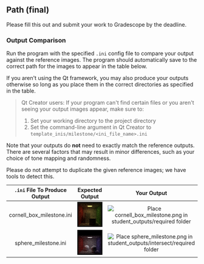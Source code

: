 ## Path (final)

Please fill this out and submit your work to Gradescope by the deadline.

### Output Comparison
Run the program with the specified `.ini` config file to compare your output against the reference images. The program should automatically save to the correct path for the images to appear in the table below.

If you aren't using the Qt framework, you may also produce your outputs otherwise so long as you place them in the correct directories as specified in the table.

> Qt Creator users: If your program can't find certain files or you aren't seeing your output images appear, make sure to:<br/>
> 1. Set your working directory to the project directory
> 2. Set the command-line argument in Qt Creator to `template_inis/milestone/<ini_file_name>.ini`

Note that your outputs do **not** need to exactly match the reference outputs. There are several factors that may result in minor differences, such as your choice of tone mapping and randomness.



Please do not attempt to duplicate the given reference images; we have tools to detect this.

| `.ini` File To Produce Output | Expected Output | Your Output |
| :---------------------------------------: | :--------------------------------------------------: | :-------------------------------------------------: |
| cornell_box_milestone.ini |  ![](example-scenes/ground_truth/milestone/cornell_box_milestone.png) | ![Place cornell_box_milestone.png in student_outputs/required folder](student_outputs/milestone/cornell_box_milestone.png) |
| sphere_milestone.ini | ![](example-scenes/ground_truth/milestone/sphere_milestone.png) | ![Place sphere_milestone.png in student_outputs/intersect/required folder](student_outputs/milestone/sphere_milestone.png) |



<!-- ### Design Choices

### Collaboration/References

### Known Bugs

### Extra Credit -->